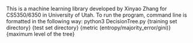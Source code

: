 This is a machine learning library developed by Xinyao Zhang for CS5350/6350 in University of Utah.
To run the program, command line is formatted in the following way: 
python3 DecisionTree.py {training set directory} {test set directory} {metric (entropy/majority_error/gini)} {maximum level of the tree}